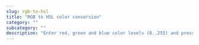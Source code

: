 ```yaml
---
slug: rgb-to-hsl
title: "RGB to HSL color conversion"
category: ""
subcategory: ""
description: "Enter red, green and blue color levels (0..255) and press the Convert button:"
---
```


